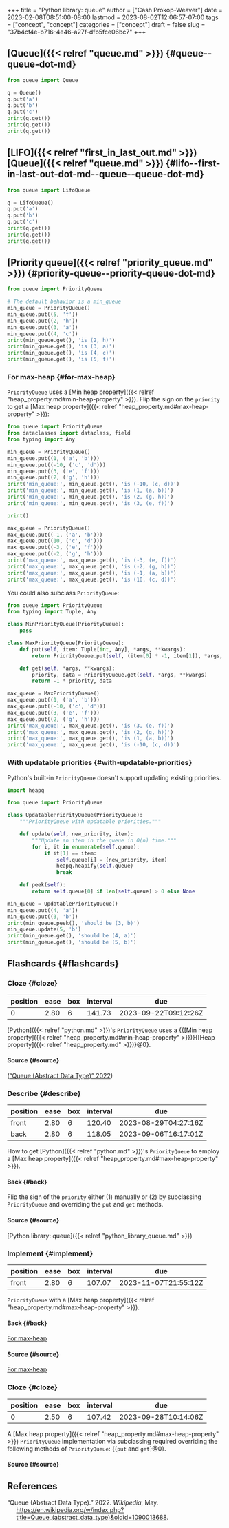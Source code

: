 +++
title = "Python library: queue"
author = ["Cash Prokop-Weaver"]
date = 2023-02-08T08:51:00-08:00
lastmod = 2023-08-02T12:06:57-07:00
tags = ["concept", "concept"]
categories = ["concept"]
draft = false
slug = "37b4cf4e-b716-4e46-a27f-dfb5fce06bc7"
+++

## [Queue]({{< relref "queue.md" >}}) {#queue--queue-dot-md}

```python
from queue import Queue

q = Queue()
q.put('a')
q.put('b')
q.put('c')
print(q.get())
print(q.get())
print(q.get())
```


## [LIFO]({{< relref "first_in_last_out.md" >}}) [Queue]({{< relref "queue.md" >}}) {#lifo--first-in-last-out-dot-md--queue--queue-dot-md}

```python
from queue import LifoQueue

q = LifoQueue()
q.put('a')
q.put('b')
q.put('c')
print(q.get())
print(q.get())
print(q.get())
```


## [Priority queue]({{< relref "priority_queue.md" >}}) {#priority-queue--priority-queue-dot-md}

```python
from queue import PriorityQueue

# The default behavior is a min_queue
min_queue = PriorityQueue()
min_queue.put((5, 'f'))
min_queue.put((2, 'h'))
min_queue.put((3, 'a'))
min_queue.put((4, 'c'))
print(min_queue.get(), 'is (2, h)')
print(min_queue.get(), 'is (3, a)')
print(min_queue.get(), 'is (4, c)')
print(min_queue.get(), 'is (5, f)')
```


### For max-heap {#for-max-heap}

`PriorityQueue` uses a [Min heap property]({{< relref "heap_property.md#min-heap-property" >}}). Flip the sign on the `priority` to get a [Max heap property]({{< relref "heap_property.md#max-heap-property" >}}):

```python
from queue import PriorityQueue
from dataclasses import dataclass, field
from typing import Any

min_queue = PriorityQueue()
min_queue.put((1, ('a', 'b')))
min_queue.put((-10, ('c', 'd')))
min_queue.put((3, ('e', 'f')))
min_queue.put((2, ('g', 'h')))
print('min_queue:', min_queue.get(), 'is (-10, (c, d))')
print('min_queue:', min_queue.get(), 'is (1, (a, b))')
print('min_queue:', min_queue.get(), 'is (2, (g, h))')
print('min_queue:', min_queue.get(), 'is (3, (e, f))')

print()

max_queue = PriorityQueue()
max_queue.put((-1, ('a', 'b')))
max_queue.put((10, ('c', 'd')))
max_queue.put((-3, ('e', 'f')))
max_queue.put((-2, ('g', 'h')))
print('max_queue:', max_queue.get(), 'is (-3, (e, f))')
print('max_queue:', max_queue.get(), 'is (-2, (g, h))')
print('max_queue:', max_queue.get(), 'is (-1, (a, b))')
print('max_queue:', max_queue.get(), 'is (10, (c, d))')
```

You could also subclass `PriorityQueue`:

```python
from queue import PriorityQueue
from typing import Tuple, Any

class MinPriorityQueue(PriorityQueue):
    pass

class MaxPriorityQueue(PriorityQueue):
    def put(self, item: Tuple[int, Any], *args, **kwargs):
        return PriorityQueue.put(self, (item[0] * -1, item[1]), *args, **kwargs)

    def get(self, *args, **kwargs):
        priority, data = PriorityQueue.get(self, *args, **kwargs)
        return -1 * priority, data

max_queue = MaxPriorityQueue()
max_queue.put((1, ('a', 'b')))
max_queue.put((-10, ('c', 'd')))
max_queue.put((3, ('e', 'f')))
max_queue.put((2, ('g', 'h')))
print('max_queue:', max_queue.get(), 'is (3, (e, f))')
print('max_queue:', max_queue.get(), 'is (2, (g, h))')
print('max_queue:', max_queue.get(), 'is (1, (a, b))')
print('max_queue:', max_queue.get(), 'is (-10, (c, d))')
```


### With updatable priorities {#with-updatable-priorities}

Python's built-in `PriorityQueue` doesn't support updating existing priorities.

```python
import heapq

from queue import PriorityQueue

class UpdatablePriorityQueue(PriorityQueue):
    """PriorityQueue with updatable priorities."""

    def update(self, new_priority, item):
        """Update an item in the queue in O(n) time."""
        for i, it in enumerate(self.queue):
            if it[1] == item:
                self.queue[i] = (new_priority, item)
                heapq.heapify(self.queue)
                break

    def peek(self):
        return self.queue[0] if len(self.queue) > 0 else None

min_queue = UpdatablePriorityQueue()
min_queue.put((4, 'a'))
min_queue.put((3, 'b'))
print(min_queue.peek(), 'should be (3, b)')
min_queue.update(5, 'b')
print(min_queue.get(), 'should be (4, a)')
print(min_queue.get(), 'should be (5, b)')
```


## Flashcards {#flashcards}


### Cloze {#cloze}

| position | ease | box | interval | due                  |
|----------|------|-----|----------|----------------------|
| 0        | 2.80 | 6   | 141.73   | 2023-09-22T09:12:26Z |

[Python]({{< relref "python.md" >}})'s `PriorityQueue` uses a {{[Min heap property]({{< relref "heap_property.md#min-heap-property" >}})}{[Heap property]({{< relref "heap_property.md" >}})}@0}.


#### Source {#source}

(<a href="#citeproc_bib_item_1">“Queue (Abstract Data Type)” 2022</a>)


### Describe {#describe}

| position | ease | box | interval | due                  |
|----------|------|-----|----------|----------------------|
| front    | 2.80 | 6   | 120.40   | 2023-08-29T04:27:16Z |
| back     | 2.80 | 6   | 118.05   | 2023-09-06T16:17:01Z |

How to get [Python]({{< relref "python.md" >}})'s `PriorityQueue` to employ a [Max heap property]({{< relref "heap_property.md#max-heap-property" >}}).


#### Back {#back}

Flip the sign of the `priority` either (1) manually or (2) by subclassing `PriorityQueue` and overriding the `put` and `get` methods.


#### Source {#source}

[Python library: queue]({{< relref "python_library_queue.md" >}})


### Implement {#implement}

| position | ease | box | interval | due                  |
|----------|------|-----|----------|----------------------|
| front    | 2.80 | 6   | 107.07   | 2023-11-07T21:55:12Z |

`PriorityQueue` with a [Max heap property]({{< relref "heap_property.md#max-heap-property" >}}).


#### Back {#back}

[For max-heap](#for-max-heap)


#### Source {#source}

[For max-heap](#for-max-heap)


### Cloze {#cloze}

| position | ease | box | interval | due                  |
|----------|------|-----|----------|----------------------|
| 0        | 2.50 | 6   | 107.42   | 2023-09-28T10:14:06Z |

A [Max heap property]({{< relref "heap_property.md#max-heap-property" >}}) `PriorityQueue` implementation via subclassing required overriding the following methods of `PriorityQueue`: {{`put` and `get`}@0}.


#### Source {#source}

## References

<style>.csl-entry{text-indent: -1.5em; margin-left: 1.5em;}</style><div class="csl-bib-body">
  <div class="csl-entry"><a id="citeproc_bib_item_1"></a>“Queue (Abstract Data Type).” 2022. <i>Wikipedia</i>, May. <a href="https://en.wikipedia.org/w/index.php?title=Queue_(abstract_data_type)&oldid=1090013688">https://en.wikipedia.org/w/index.php?title=Queue_(abstract_data_type)&#38;oldid=1090013688</a>.</div>
</div>
